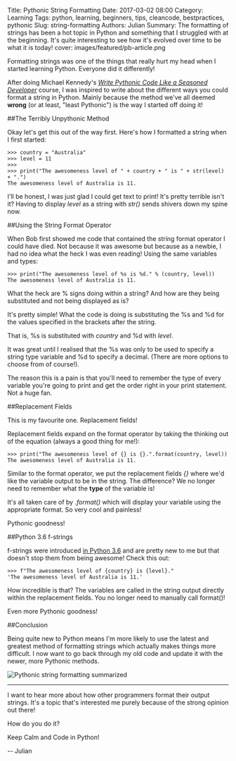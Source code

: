 Title: Pythonic String Formatting
Date: 2017-03-02 08:00
Category: Learning
Tags: python, learning, beginners, tips, cleancode, bestpractices, pythonic
Slug: string-formatting
Authors: Julian
Summary: The formatting of strings has been a hot topic in Python and something that I struggled with at the beginning. It's quite interesting to see how it's evolved over time to be what it is today!
cover: images/featured/pb-article.png


Formatting strings was one of the things that really hurt my head when I started learning Python. Everyone did it differently!

After doing Michael Kennedy's [*Write Pythonic Code Like a Seasoned Developer*](http://pybit.es/pythonic-code-course-rewiew.html) course, I was inspired to write about the different ways you could format a string in Python. Mainly because the method we've all deemed **wrong** (or at least, "least Pythonic") is the way I started off doing it!

##The Terribly Unpythonic Method

Okay let's get this out of the way first. Here's how I formatted a string when I first started:

~~~~
>>> country = "Australia"
>>> level = 11
>>>
>>> print("The awesomeness level of " + country + " is " + str(level) + ".")
The awesomeness level of Australia is 11.
~~~~

I'll be honest, I was just glad I could get text to print! It's pretty terrible isn't it? Having to display *level* as a string with *str()* sends shivers down my spine now.


##Using the String Format Operator

When Bob first showed me code that contained the string format operator I could have died. Not because it was awesome but because as a newbie, I had no idea what the heck I was even reading! Using the same variables and types:

~~~~
>>> print("The awesomeness level of %s is %d." % (country, level))
The awesomeness level of Australia is 11.
~~~~

What the heck are % signs doing within a string? And how are they being substituted and not being displayed as is?

It's pretty simple! What the code is doing is substituting the %s and %d for the values specified in the brackets after the string.

That is, %s is substituted with *country* and %d with *level*.

It was great until I realised that the %s was only to be used to specify a string type variable and %d to specify a decimal. (There are more options to choose from of course!).

The reason this is a pain is that you'll need to remember the type of every variable you're going to print and get the order right in your print statement. Not a huge fan.


##Replacement Fields

This is my favourite one. Replacement fields!

Replacement fields expand on the format operator by taking the thinking out of the equation (always a good thing for me!):

~~~~
>>> print("The awesomeness level of {} is {}.".format(country, level))
The awesomeness level of Australia is 11.
~~~~

Similar to the format operator, we put the replacement fields *{}* where we'd like the variable output to be in the string. The difference? We no longer need to remember what the **type** of the variable is! 

It's all taken care of by *.format()* which will display your variable using the appropriate format. So very cool and painless!

Pythonic goodness!


##Python 3.6 f-strings

f-strings were introduced [in Python 3.6](http://pybit.es/3.6_new.html) and are pretty new to me but that doesn't stop them from being awesome! Check this out:

~~~~
>>> f"The awesomeness level of {country} is {level}."
'The awesomeness level of Australia is 11.'
~~~~

How incredible is that? The variables are called in the string output directly within the replacement fields. You no longer need to manually call format()!

Even more Pythonic goodness!


##Conclusion

Being quite new to Python means I'm more likely to use the latest and greatest method of formatting strings which actually makes things more difficult. I now want to go back through my old code and update it with the newer, more Pythonic methods.

![Pythonic string formatting summarized]({filename}/images/pythonic-string-formatting.png)

---

I want to hear more about how other programmers format their output strings. It's a topic that's interested me purely because of the strong opinion out there!

How do you do it?

Keep Calm and Code in Python!

-- Julian

